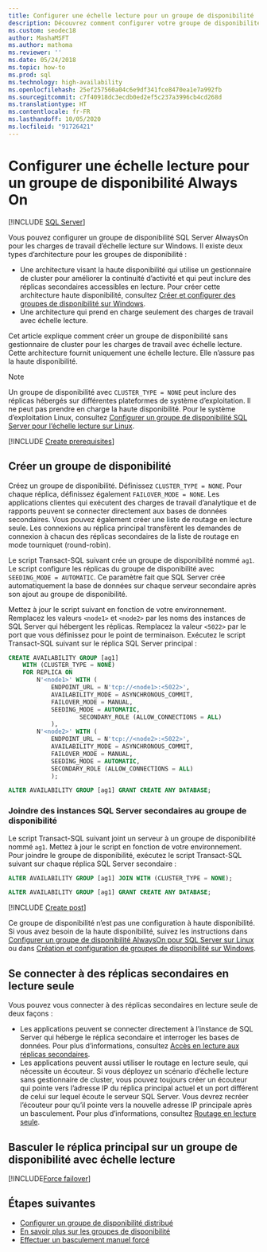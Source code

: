```yaml
---
title: Configurer une échelle lecture pour un groupe de disponibilité
description: Découvrez comment configurer votre groupe de disponibilité SQL Server Always On pour les charges de travail avec échelle lecture sur Windows.
ms.custom: seodec18
author: MashaMSFT
ms.author: mathoma
ms.reviewer: ''
ms.date: 05/24/2018
ms.topic: how-to
ms.prod: sql
ms.technology: high-availability
ms.openlocfilehash: 25ef257560a04c6e9df341fce8470ea1e7a992fb
ms.sourcegitcommit: c7f40918dc3ecdb0ed2ef5c237a3996cb4cd268d
ms.translationtype: HT
ms.contentlocale: fr-FR
ms.lasthandoff: 10/05/2020
ms.locfileid: "91726421"
---
```

# <a name="configure-read-scale-for-an-always-on-availability-group"></a>Configurer une échelle lecture pour un groupe de disponibilité Always On

[!INCLUDE [SQL Server](../../../includes/applies-to-version/sqlserver.md)]

Vous pouvez configurer un groupe de disponibilité SQL Server AlwaysOn pour les charges de travail d’échelle lecture sur Windows. Il existe deux types d’architecture pour les groupes de disponibilité :
* Une architecture visant la haute disponibilité qui utilise un gestionnaire de cluster pour améliorer la continuité d’activité et qui peut inclure des réplicas secondaires accessibles en lecture. Pour créer cette architecture haute disponibilité, consultez [Créer et configurer des groupes de disponibilité sur Windows](creation-and-configuration-of-availability-groups-sql-server.md). 
* Une architecture qui prend en charge seulement des charges de travail avec échelle lecture. 

Cet article explique comment créer un groupe de disponibilité sans gestionnaire de cluster pour les charges de travail avec échelle lecture. Cette architecture fournit uniquement une échelle lecture. Elle n’assure pas la haute disponibilité.

>[!NOTE]
>Un groupe de disponibilité avec `CLUSTER_TYPE = NONE` peut inclure des réplicas hébergés sur différentes plateformes de système d’exploitation. Il ne peut pas prendre en charge la haute disponibilité. Pour le système d’exploitation Linux, consultez [Configurer un groupe de disponibilité SQL Server pour l’échelle lecture sur Linux](../../../linux/sql-server-linux-availability-group-configure-rs.md).

[!INCLUDE [Create prerequisites](../../../includes/ss-availability-group-rs-prereq.md)]

## <a name="create-an-availability-group"></a>Créer un groupe de disponibilité

Créez un groupe de disponibilité. Définissez `CLUSTER_TYPE = NONE`. Pour chaque réplica, définissez également `FAILOVER_MODE = NONE`. Les applications clientes qui exécutent des charges de travail d’analytique et de rapports peuvent se connecter directement aux bases de données secondaires. Vous pouvez également créer une liste de routage en lecture seule. Les connexions au réplica principal transfèrent les demandes de connexion à chacun des réplicas secondaires de la liste de routage en mode tourniquet (round-robin).

Le script Transact-SQL suivant crée un groupe de disponibilité nommé `ag1`. Le script configure les réplicas du groupe de disponibilité avec `SEEDING_MODE = AUTOMATIC`. Ce paramètre fait que SQL Server crée automatiquement la base de données sur chaque serveur secondaire après son ajout au groupe de disponibilité. 

Mettez à jour le script suivant en fonction de votre environnement. Remplacez les valeurs `<node1>` et `<node2>` par les noms des instances de SQL Server qui hébergent les réplicas. Remplacez la valeur `<5022>` par le port que vous définissez pour le point de terminaison. Exécutez le script Transact-SQL suivant sur le réplica SQL Server principal :

```sql
CREATE AVAILABILITY GROUP [ag1]
    WITH (CLUSTER_TYPE = NONE)
    FOR REPLICA ON
        N'<node1>' WITH (
            ENDPOINT_URL = N'tcp://<node1>:<5022>',
            AVAILABILITY_MODE = ASYNCHRONOUS_COMMIT,
            FAILOVER_MODE = MANUAL,
            SEEDING_MODE = AUTOMATIC,
                    SECONDARY_ROLE (ALLOW_CONNECTIONS = ALL)
            ),
        N'<node2>' WITH (
            ENDPOINT_URL = N'tcp://<node2>:<5022>',
            AVAILABILITY_MODE = ASYNCHRONOUS_COMMIT,
            FAILOVER_MODE = MANUAL,
            SEEDING_MODE = AUTOMATIC,
            SECONDARY_ROLE (ALLOW_CONNECTIONS = ALL)
            );

ALTER AVAILABILITY GROUP [ag1] GRANT CREATE ANY DATABASE;
```

### <a name="join-secondary-sql-server-instances-to-the-availability-group"></a>Joindre des instances SQL Server secondaires au groupe de disponibilité

Le script Transact-SQL suivant joint un serveur à un groupe de disponibilité nommé `ag1`. Mettez à jour le script en fonction de votre environnement. Pour joindre le groupe de disponibilité, exécutez le script Transact-SQL suivant sur chaque réplica SQL Server secondaire :

```sql
ALTER AVAILABILITY GROUP [ag1] JOIN WITH (CLUSTER_TYPE = NONE);

ALTER AVAILABILITY GROUP [ag1] GRANT CREATE ANY DATABASE;
```

[!INCLUDE [Create post](../../../includes/ss-availability-group-rs-postactivity.md)]

Ce groupe de disponibilité n’est pas une configuration à haute disponibilité. Si vous avez besoin de la haute disponibilité, suivez les instructions dans [Configurer un groupe de disponibilité AlwaysOn pour SQL Server sur Linux](../../../linux/sql-server-linux-availability-group-configure-ha.md) ou dans [Création et configuration de groupes de disponibilité sur Windows](creation-and-configuration-of-availability-groups-sql-server.md).

## <a name="connect-to-read-only-secondary-replicas"></a>Se connecter à des réplicas secondaires en lecture seule

Vous pouvez vous connecter à des réplicas secondaires en lecture seule de deux façons :
* Les applications peuvent se connecter directement à l’instance de SQL Server qui héberge le réplica secondaire et interroger les bases de données. Pour plus d’informations, consultez [Accès en lecture aux réplicas secondaires](active-secondaries-readable-secondary-replicas-always-on-availability-groups.md).
* Les applications peuvent aussi utiliser le routage en lecture seule, qui nécessite un écouteur. Si vous déployez un scénario d’échelle lecture sans gestionnaire de cluster, vous pouvez toujours créer un écouteur qui pointe vers l’adresse IP du réplica principal actuel et un port différent de celui sur lequel écoute le serveur SQL Server. Vous devrez recréer l’écouteur pour qu’il pointe vers la nouvelle adresse IP principale après un basculement. Pour plus d’informations, consultez [Routage en lecture seule](listeners-client-connectivity-application-failover.md#ConnectToSecondary).

## <a name="fail-over-the-primary-replica-on-a-read-scale-availability-group"></a>Basculer le réplica principal sur un groupe de disponibilité avec échelle lecture

[!INCLUDE[Force failover](../../../includes/ss-force-failover-read-scale-out.md)]

## <a name="next-steps"></a>Étapes suivantes

* [Configurer un groupe de disponibilité distribué](./distributed-availability-groups.md)
* [En savoir plus sur les groupes de disponibilité](overview-of-always-on-availability-groups-sql-server.md)
* [Effectuer un basculement manuel forcé](perform-a-forced-manual-failover-of-an-availability-group-sql-server.md)